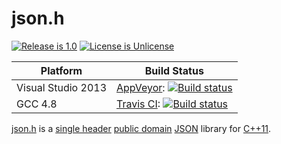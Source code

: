# json.h

[![Release is 1.0](http://img.shields.io/badge/release-1.0-blue.svg?style=flat)](https://raw.githubusercontent.com/sgorsten/json/master/json.h)
[![License is Unlicense](http://img.shields.io/badge/license-Unlicense-blue.svg?style=flat)](http://unlicense.org/)

Platform | Build Status |
-------- | ------------ |
Visual Studio 2013 | [AppVeyor](http://ci.appveyor.com/): [![Build status](https://ci.appveyor.com/api/projects/status/26ad7w3kx1e7w27h?svg=true)](https://ci.appveyor.com/project/sgorsten/json) |
GCC 4.8 | [Travis CI](http://travis-ci.org): [![Build status](http://travis-ci.org/sgorsten/json.svg?branch=master)](https://travis-ci.org/sgorsten/json) |

[json.h](http://raw.githubusercontent.com/sgorsten/linalg/master/json.h) is a [single header](http://github.com/nothings/stb/blob/master/docs/other_libs.md) [public domain](http://unlicense.org/) [JSON](http://json.org) library for [C++11](http://en.cppreference.com/w/). 
